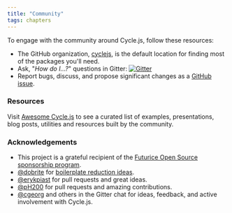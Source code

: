 ```yaml
---
title: "Community"
tags: chapters
---
```


To engage with the community around Cycle.js, follow these resources:

* The GitHub organization, [cyclejs](https://github.com/cyclejs), is the default location for finding most of the packages you'll need.
* Ask, "_How do I...?_" questions in Gitter: [![Gitter](https://badges.gitter.im/Join%20Chat.svg)](https://gitter.im/staltz/cycle)
* Report bugs, discuss, and propose significant changes as a [GitHub issue](https://github.com/cyclejs/cycle-core/issues).

### Resources

Visit [Awesome Cycle.js](https://github.com/vic/awesome-cyclejs) to see a curated list of examples, presentations, blog posts, utilities and resources built by the community.

### Acknowledgements

- This project is a grateful recipient of the [Futurice Open Source sponsorship program](http://futurice.com/blog/sponsoring-free-time-open-source-activities).
- [@dobrite](https://github.com/dobrite) for [boilerplate reduction ideas](https://github.com/cyclejs/cycle-core/issues/56).
- [@erykpiast](https://github.com/erykpiast) for pull requests and great ideas.
- [@pH200](https://github.com/pH200) for pull requests and amazing contributions.
- [@cgeorg](https://github.com/cgeorg) and others in the Gitter chat for ideas, feedback, and active involvement with Cycle.js.
